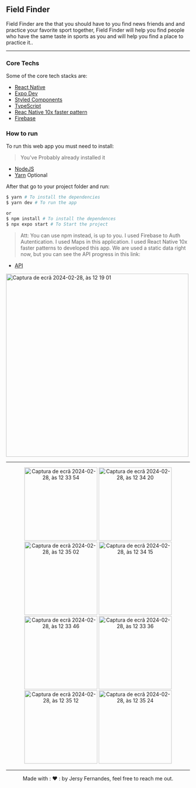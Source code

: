 ## Field Finder

Field Finder are the that you should have to you find news friends and and practice your favorite sport together, Field Finder will help you find people who have the same taste in sports as you and will help you find a place to practice it..

<hr>

### Core Techs

Some of the core tech stacks are:

- [React Native](https://reactnative.dev/)
- [Expo Dev](https://expo.dev/)
- [Styled Components](https://styled-components.com/)
- [TypeScript](https://www.typescriptlang.org/docs/handbook/advanced-types.html)
- [Reac Native 10x faster pattern](https://react-native-10x-faster.com/architecture/typescript)
- [Firebase](https://firebase.google.com/?gad_source=1&gclid=CjwKCAiA0PuuBhBsEiwAS7fsNWZjneoIGxicwkUy0EBCOthPKN9_pIv0DxfHwlPm7k4ZMQWBR3-2DRoCcRwQAvD_BwE&gclsrc=aw.ds&hl=pt-br)

### How to run

To run this web app you must need to install:

> You've Probably already installed it

- [NodeJS](https://nodejs.org/en/)
- [Yarn](https://yarnpkg.com/) Optional

After that go to your project folder and run:

```bash
$ yarn # To install the dependencies
$ yarn dev # To run the app

or
$ npm install # To install the dependences
$ npx expo start # To Start the project
```

> Att: You can use npm instead, is up to you.
> I used Firebase to Auth Autentication.
> I used Maps in this application.
> I used React Native 10x faster patterns to developed this app.
> We are used a static data right now, but you can see the API progress in this link:
- [API](https://github.com/JersyFernandesJF/field_finder_API)
  
<div>
  <img width="500" alt="Captura de ecrã 2024-02-28, às 12 19 01" src="https://github.com/JersyFernandesJF/field_finder_API/assets/102835855/f1f37bb4-de60-4204-84ff-f1766afda9de">
</div>
<hr>
<center>
<img width="200" alt="Captura de ecrã 2024-02-28, às 12 33 54" src="https://github.com/JersyFernandesJF/field_finder_API/assets/102835855/c50954b5-9586-4de9-a08b-76baba0deac8">
<img width="200" alt="Captura de ecrã 2024-02-28, às 12 34 20" src="https://github.com/JersyFernandesJF/field_finder_API/assets/102835855/bdc4003c-4015-48bd-95c6-1ca86ad77cac">
<img width="200" alt="Captura de ecrã 2024-02-28, às 12 35 02" src="https://github.com/JersyFernandesJF/field_finder_API/assets/102835855/3a4ba9bb-ec0e-48fb-85e9-6dba53e90a05">
<img width="200" alt="Captura de ecrã 2024-02-28, às 12 34 15" src="https://github.com/JersyFernandesJF/field_finder_API/assets/102835855/afa2a637-bbc9-4a76-84c9-3f426604b8b0">
<img width="200" alt="Captura de ecrã 2024-02-28, às 12 33 46" src="https://github.com/JersyFernandesJF/field_finder_API/assets/102835855/7f519f9e-7481-42c5-a94c-984a82baa0ed">
<img width="200" alt="Captura de ecrã 2024-02-28, às 12 33 36" src="https://github.com/JersyFernandesJF/field_finder_API/assets/102835855/5bd2217d-de5b-4b43-b5f1-ecfffbadc6cc">
<img width="200" alt="Captura de ecrã 2024-02-28, às 12 35 12" src="https://github.com/JersyFernandesJF/field_finder_API/assets/102835855/81e0e3f3-dc93-44f2-91d9-21a339b0013d">
<img width="200" alt="Captura de ecrã 2024-02-28, às 12 35 24" src="https://github.com/JersyFernandesJF/field_finder_API/assets/102835855/3c77e9f8-6ec1-494b-8dfc-5285bd51e480">
</center>
<hr>
<center>
Made with : ❤️ : by Jersy Fernandes, feel free to reach me out.

<style>
  .img {
    display: inline-block;
  }

</style>
